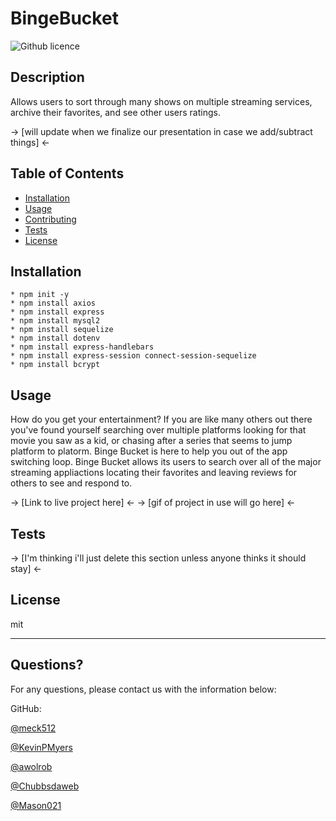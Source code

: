 # BingeBucket
  ![Github licence](http://img.shields.io/badge/license-MIT-blue.svg) 
  
  
  ## Description 
  Allows users to sort through many shows on multiple streaming services, archive their favorites, and see other users ratings.

   -> [will update when we finalize our presentation in case we add/subtract things] <-
  
  
  ## Table of Contents
  * [Installation](#installation)
  * [Usage](#usage)
  * [Contributing](#contributing)
  * [Tests](#tests)
  * [License](#license)
  
  ## Installation
```
* npm init -y
* npm install axios
* npm install express
* npm install mysql2
* npm install sequelize 
* npm install dotenv
* npm install express-handlebars
* npm install express-session connect-session-sequelize
* npm install bcrypt
```  
  ## Usage 
  How do you get your entertainment?  If you are like many others out there you've found yourself searching over multiple platforms looking for that movie you saw as a kid, or  chasing after a series that seems to jump platform to platorm.  Binge Bucket is here to help you out of the app switching loop.  Binge Bucket allows its users to search over all of the major streaming appliactions locating their favorites and leaving reviews for others to see and respond to.
  
  -> [Link to live project here] <-
  -> [gif of project in use will go here] <-
  
  ## Tests
  
   -> [I'm thinking i'll just delete this section unless anyone thinks it should stay] <-
  
  
  ## License
  
  mit
  
  ---
  
  ## Questions?
  
  For any questions, please contact us with the information below:

 
  GitHub: 

  [@meck512](https://github.com/meck512)

  [@KevinPMyers](https://github.com/KevinPMyers)

  [@awolrob](https://github.com/awolrob)

  [@Chubbsdaweb](https://github.com/Chubbsdaweb)
  
  [@Mason021](https://github.com/Mason021)
  
